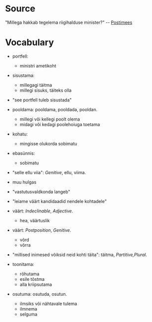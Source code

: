 # Source

"Millega hakkab tegelema riigihalduse minister?" -- [Postimees][1]

[1]: http://poliitika.postimees.ee/3146631/millega-hakkab-tegelema-riigihalduse-minister

# Vocabulary

- portfell:
  - ministri ametikoht

- sisustama:
  - millegagi täitma
  - millegi sisuks, täiteks olla

- "see portfell tuleb sisustada"

- pooldama: pooldama, pooldada, pooldan.
  - millegi või kellegi poolt olema
  - midagi või kedagi poolehoiuga toetama

- kohatu:
  - mingisse olukorda sobimatu

- ebasünnis:
  - sobimatu

- "selle ellu viia": *Genitive*, ellu, viima.

- muu hulgas

- "vastutusvaldkonda langeb"

- "leiame väärt kandidaadid nendele kohtadele"

- väärt: *Indeclinable*, *Adjective*.
  - hea, väärtuslik

- väärt: *Postposition*, *Genitive*.
  - võrd
  - võrra

- "millised inimesed võiksid neid kohti täita": täitma, *Partitive,Plural*.

- toonitama:
  - rõhutama
  - esile tõstma
  - alla kriipsutama

- osutuma: osutuda, osutun.
  - ilmsiks või nähtavale tulema
  - ilmnema
  - selguma
